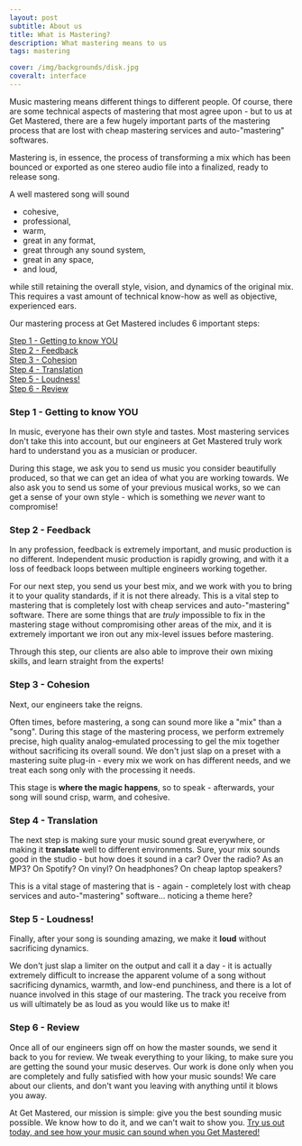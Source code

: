 ```yaml
---
layout: post
subtitle: About us
title: What is Mastering?
description: What mastering means to us
tags: mastering

cover: /img/backgrounds/disk.jpg
coveralt: interface
---
```


Music mastering means different things to different people. Of course, there are some technical aspects of mastering that most agree upon - but to us at Get Mastered, there are a few hugely important parts of the mastering process that are lost with cheap mastering services and auto-"mastering" softwares.

Mastering is, in essence, the process of transforming a mix which has been bounced or exported as one stereo audio file into a finalized, ready to release song.

A well mastered song will sound

* cohesive,
* professional,
* warm,
* great in any format,
* great through any sound system,
* great in any space,
* and loud,

while still retaining the overall style, vision, and dynamics of the original mix. This requires a vast amount of technical know-how as well as objective, experienced ears.

Our mastering process at Get Mastered includes 6 important steps:

[Step 1 - Getting to know YOU](#step-1---getting-to-know-you)
<br>
[Step 2 - Feedback](#step-2---feedback)
<br>
[Step 3 - Cohesion](#step-3---cohesion)
<br>
[Step 4 - Translation](#step-4---translation)
<br>
[Step 5 - Loudness!](#step-5---loudness-!)
<br>
[Step 6 - Review](#step-6---review)
<br>

### Step 1 - Getting to know YOU

In music, everyone has their own style and tastes. Most mastering services don't take this into account, but our engineers at Get Mastered truly work hard to understand you as a musician or producer.

During this stage, we ask you to send us music you consider beautifully produced, so that we can get an idea of what you are working towards. We also ask you to send us some of your previous musical works, so we can get a sense of your own style - which is something we *never* want to compromise!

### Step 2 - Feedback

In any profession, feedback is extremely important, and music production is no different. Independent music production is rapidly growing, and with it a loss of feedback loops between multiple engineers working together.

For our next step, you send us your best mix, and we work with you to bring it to your quality standards, if it is not there already. This is a vital step to mastering that is completely lost with cheap services and auto-"mastering" software. There are some things that are *truly* impossible to fix in the mastering stage without compromising other areas of the mix, and it is extremely important we iron out any mix-level issues before mastering.

Through this step, our clients are also able to improve their own mixing skills, and learn straight from the experts!

### Step 3 - Cohesion

Next, our engineers take the reigns.

Often times, before mastering, a song can sound more like a "mix" than a "song". During this stage of the mastering process, we perform extremely precise, high quality analog-emulated processing to gel the mix together without sacrificing its overall sound. We don't just slap on a preset with a mastering suite plug-in - every mix we work on has different needs, and we treat each song only with the processing it needs.

This stage is **where the magic happens**, so to speak - afterwards, your song will sound crisp, warm, and cohesive.

### Step 4 - Translation

The next step is making sure your music sound great everywhere, or making it **translate** well to different  environments. Sure, your mix sounds good in the studio - but how does it sound in a car? Over the radio? As an MP3? On Spotify? On vinyl? On headphones? On cheap laptop speakers?

This is a vital stage of mastering that is - again - completely lost with cheap services and auto-"mastering" software... noticing a theme here?

### Step 5 - Loudness!

Finally, after your song is sounding amazing, we make it **loud** without sacrificing dynamics.

We don't just slap a limiter on the output and call it a day - it is actually extremely difficult to increase the apparent volume of a song without sacrificing dynamics, warmth, and low-end punchiness, and there is a lot of nuance involved in this stage of our mastering. The track you receive from us will ultimately be as loud as you would like us to make it!

### Step 6 - Review

Once all of our engineers sign off on how the master sounds, we send it back to you for review. We tweak everything to your liking, to make sure you are getting the sound your music deserves. Our work is done only when you are completely and fully satisfied with how your music sounds! We care about our clients, and don't want you leaving with anything until it blows you away.

At Get Mastered, our mission is simple: give you the best sounding music possible. We know how to do it, and we can't wait to show you. [Try us out today, and see how your music can sound when you Get Mastered!](/#pricing)